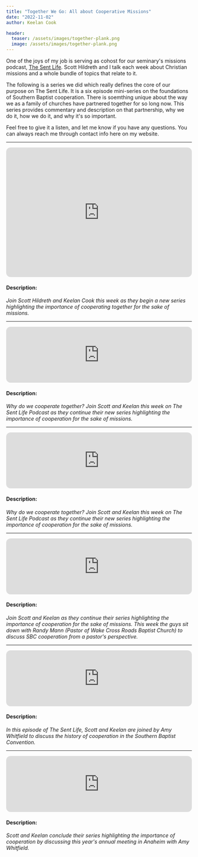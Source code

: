 ```yaml
---
title: "Together We Go: All about Cooperative Missions"
date: "2022-11-02"
author: Keelan Cook

header:
  teaser: /assets/images/together-plank.png
  image: /assets/images/together-plank.png
---
```


One of the joys of my job is serving as cohost for our seminary's missions podcast, [The Sent Life](https://open.spotify.com/show/7HmzNpfnTnrT62Vu0M64Zm). Scott Hildreth and I talk each week about Christian missions and a whole bundle of topics that relate to it.

The following is a series we did which really defines the core of our purpose on The Sent Life. It is a six episode mini-series on the foundations of Southern Baptist cooperation. There is soemthing unique about the way we as a family of churches have partnered together for so long now. This series provides commentary and description on that partnership, why we do it, how we do it, and why it's so important.

Feel free to give it a listen, and let me know if you have any questions. You can always reach me through contact info here on my website.

---

<iframe style="border-radius:12px" src="https://open.spotify.com/embed/episode/4EUdBevCyhd2Sc2yTnY9R5?utm_source=generator&theme=0" width="100%" height="352" frameBorder="0" allowfullscreen="" allow="autoplay; clipboard-write; encrypted-media; fullscreen; picture-in-picture" loading="lazy"></iframe>

#### Description:
*Join Scott Hildreth and Keelan Cook this week as they begin a new series highlighting the importance of cooperating together for the sake of missions.*

---

<iframe style="border-radius:12px" src="https://open.spotify.com/embed/episode/78JaYXbC83hxx7ARpniwzk?utm_source=generator&theme=0" width="100%" height="152" frameBorder="0" allowfullscreen="" allow="autoplay; clipboard-write; encrypted-media; fullscreen; picture-in-picture" loading="lazy"></iframe>

#### Description:
*Why do we cooperate together? Join Scott and Keelan this week on The Sent Life Podcast as they continue their new series highlighting the importance of cooperation for the sake of missions.*

---

<iframe style="border-radius:12px" src="https://open.spotify.com/embed/episode/1m8FkxmfVbrXT64WArqZOO?utm_source=generator&theme=0" width="100%" height="152" frameBorder="0" allowfullscreen="" allow="autoplay; clipboard-write; encrypted-media; fullscreen; picture-in-picture" loading="lazy"></iframe>

#### Description:
*Why do we cooperate together? Join Scott and Keelan this week on The Sent Life Podcast as they continue their new series highlighting the importance of cooperation for the sake of missions.*

---

<iframe style="border-radius:12px" src="https://open.spotify.com/embed/episode/0e3ZppB4lD7InpQR8HbxvR?utm_source=generator&theme=0" width="100%" height="152" frameBorder="0" allowfullscreen="" allow="autoplay; clipboard-write; encrypted-media; fullscreen; picture-in-picture" loading="lazy"></iframe>

#### Description:
*Join Scott and Keelan as they continue their series highlighting the importance of cooperation for the sake of missions. This week the guys sit down with Randy Mann (Pastor of Wake Cross Roads Baptist Church) to discuss SBC cooperation from a pastor's perspective.*

---

<iframe style="border-radius:12px" src="https://open.spotify.com/embed/episode/66X5Yx9KYWSPxZWFyWThdG?utm_source=generator&theme=0" width="100%" height="152" frameBorder="0" allowfullscreen="" allow="autoplay; clipboard-write; encrypted-media; fullscreen; picture-in-picture" loading="lazy"></iframe>

#### Description:
*In this episode of The Sent Life, Scott and Keelan are joined by Amy Whitfield to discuss the history of cooperation in the Southern Baptist Convention.*

---

<iframe style="border-radius:12px" src="https://open.spotify.com/embed/episode/1mnH9io4KCu8ZDrWMcvXCC?utm_source=generator&theme=0" width="100%" height="152" frameBorder="0" allowfullscreen="" allow="autoplay; clipboard-write; encrypted-media; fullscreen; picture-in-picture" loading="lazy"></iframe>

#### Description:
*Scott and Keelan conclude their series highlighting the importance of cooperation by discussing this year's annual meeting in Anaheim with Amy Whitfield.*